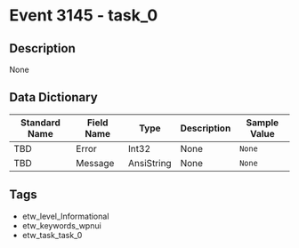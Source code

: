 # Event 3145 - task_0

## Description
None

## Data Dictionary
|Standard Name|Field Name|Type|Description|Sample Value|
|---|---|---|---|---|
|TBD|Error|Int32|None|`None`|
|TBD|Message|AnsiString|None|`None`|

## Tags
* etw_level_Informational
* etw_keywords_wpnui
* etw_task_task_0